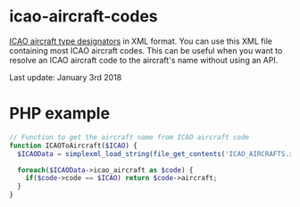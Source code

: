 # icao-aircraft-codes
[ICAO aircraft type designators](https://en.wikipedia.org/wiki/List_of_ICAO_aircraft_type_designators) in XML format. You can use this XML file containing most ICAO aircraft codes. This can be useful when you want to resolve an ICAO aircraft code to the aircraft's name without using an API. 
  
Last update: January 3rd 2018

# PHP example

```php
// Function to get the aircraft name from ICAO aircraft code
function ICAOToAircraft($ICAO) {
  $ICAOData = simplexml_load_string(file_get_contents('ICAO_AIRCRAFTS.xml'));

  foreach($ICAOData->icao_aircraft as $code) {
    if($code->code == $ICAO) return $code->aircraft;
  }
}
```
